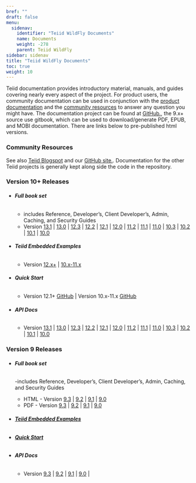 ```yaml
---
bref: ""
draft: false
menu:
  sidenav:
    identifier: "Teiid WildFly Documents"
    name: Documents
    weight: -278
    parent: Teiid WildFly
sidebar: sidenav
title: "Teiid WildFly Documents"
toc: true
weight: 10
---
```


Teiid documentation provides introductory material, manuals, and guides covering nearly every aspect of the project.  For product users, the community documentation can be used in conjunction with the [product documentation](https://www.redhat.com/en/topics/middleware) and the [community resources](/community) to answer any question you might have. The documentation project can be found at [GitHub.](https://github.com/teiid/teiid-documents/), the 9.x+ source use gitbook, which can be used to download/generate PDF, EPUB, and MOBI documentation.  There are links below to pre-published html versions.
 
### Community Resources

See also [Teiid Blogspot](http://teiid.blogspot.com/) and our [GitHub site.](https://github.com/teiid/teiid-documents/).  Documentation for the other Teiid projects is generally kept along side the code in the repository.

### Version 10+ Releases

- ###### **Full book set** 
  - includes Reference, Developer’s, Client Developer’s, Admin, Caching, and Security Guides
  - Version
  [13.1](http://teiid.github.io/teiid-documents/13.1.x/content) 
| [13.0](http://teiid.github.io/teiid-documents/13.0.x/content)
| [12.3](http://teiid.github.io/teiid-documents/12.3.x/content)
| [12.2](http://teiid.github.io/teiid-documents/12.2.x/content)
| [12.1](http://teiid.github.io/teiid-documents/12.1.x/content)
| [12.0](http://teiid.github.io/teiid-documents/12.0.x/content) 
| [11.2](http://teiid.github.io/teiid-documents/11.2.x/content) 
| [11.1](http://teiid.github.io/teiid-documents/11.1.x/content) 
| [11.0](http://teiid.github.io/teiid-documents/11.0.x/content) 
| [10.3](http://teiid.github.io/teiid-documents/10.3.x/content) 
| [10.2](http://teiid.github.io/teiid-documents/10.2.x/content) 
| [10.1](http://teiid.github.io/teiid-documents/10.1.x/content) 
| [10.0](http://teiid.github.io/teiid-documents/10.0.x/content)

- ###### **Teiid Embedded Examples**
  - Version [12.x+](https://github.com/teiid/teiid-embedded-examples/blob/master/README.md)
| [10.x-11.x](https://github.com/teiid/teiid-embedded-examples/blob/teiid-10.x/README.md)

- ###### **Quick Start**
  - Version 12.1+ [GitHub](https://github.com/teiid/teiid-quickstarts/blob/master/README.adoc)
| Version 10.x-11.x [GitHub](https://github.com/teiid/teiid-quickstarts/blob/teiid-10.x/README.adoc)

- ###### **API Docs**
  - Version 
  [13.1](http://docs.jboss.org/teiid/13.1.0/apidocs)
| [13.0](http://docs.jboss.org/teiid/13.0.0/apidocs)
| [12.3](http://docs.jboss.org/teiid/12.3.0/apidocs)
| [12.2](http://docs.jboss.org/teiid/12.2.0/apidocs) 
| [12.1](http://docs.jboss.org/teiid/12.1.0/apidocs)
| [12.0](http://docs.jboss.org/teiid/12.0.0/apidocs) 
| [11.2](http://docs.jboss.org/teiid/11.2.0/apidocs) 
| [11.1](http://docs.jboss.org/teiid/11.1.0/apidocs) 
| [11.0](http://docs.jboss.org/teiid/11.0.0/apidocs) 
| [10.3](http://docs.jboss.org/teiid/10.3.0/apidocs) 
| [10.2](http://docs.jboss.org/teiid/10.2.0/apidocs) 
| [10.1](http://docs.jboss.org/teiid/10.1.0/apidocs) 
| [10.0](http://docs.jboss.org/teiid/10.0.0.Final/apidocs)

### Version 9 Releases

- ###### **Full book set**
  -includes Reference, Developer’s, Client Developer’s, Admin, Caching, and Security Guides

  - HTML - Version [9.3](http://teiid.github.io/teiid-documents/9.3.x/content/)
| [9.2](http://teiid.github.io/teiid-documents/9.2.x/content/)
| [9.1](http://teiid.github.io/teiid-documents/9.1.x/content/)
| [9.0](http://teiid.github.io/teiid-documents/9.0.x/content/)
  - PDF - Version [9.3](http://teiid.github.io/teiid-documents/9.3.x/teiid-documents.pdf)
| [9.2](http://teiid.github.io/teiid-documents/9.2.x/teiid-documents.pdf)
| [9.1](http://teiid.github.io/teiid-documents/9.1.x/teiid-documents.pdf)
| [9.0](http://teiid.github.io/teiid-documents/9.0.x/teiid-documents.pdf)


- ###### [**Teiid Embedded Examples**](https://github.com/teiid/teiid-embedded-examples/blob/teiid-9.x/README.md)

- ###### [**Quick Start**](https://github.com/teiid/teiid-quickstarts/blob/teiid-9.x/README.adoc)

- ###### **API Docs**
  - Version [9.3](http://docs.jboss.org/teiid/9.3.0.Final/apidocs) |
[9.2](http://docs.jboss.org/teiid/9.2.0.Final/apidocs) |
[9.1](http://docs.jboss.org/teiid/9.1.0.Final/apidocs) |
[9.0](http://docs.jboss.org/teiid/9.0.0.Final/apidocs) |

